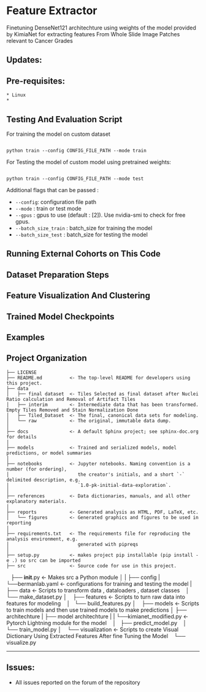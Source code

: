 Feature Extractor
==============================

Finetuning DenseNet121 architechture using weights of the model provided by KimiaNet for extracting features From Whole Slide Image Patches relevant to Cancer Grades

## Updates:

## Pre-requisites:
    * Linux
    * 

## Testing And Evaluation Script

For training the model on custom dataset
```shell

python train --config CONFIG_FILE_PATH --mode train

```

For Testing the model of custom model using pretrained weights:

```shell

python train --config CONFIG_FILE_PATH --mode test
```

Additional flags that can be passed :
* `--config`: configuration file path
* `--mode` : train or test mode
* `--gpus` : gpus to use (default : [2]). Use nvidia-smi to check for free gpus.
* `--batch_size_train` : batch_size for training the model
* `--batch_size_test`
: batch_size for testing the model

## Running External Cohorts on This Code

## Dataset Preparation Steps

## Feature Visualization And Clustering

## Trained Model Checkpoints

## Examples

Project Organization
------------

    ├── LICENSE
    ├── README.md          <- The top-level README for developers using this project.
    ├── data
    │   ├── final dataset  <- Tiles Selected as final dataset after Nuclei Ratio calculation and Removal of Artifact Tiles
    │   ├── interim        <- Intermediate data that has been transformed. Empty Tiles Removed and Stain Normalization Done
    │   ├── Tiled_Dataset  <- The final, canonical data sets for modeling.
    │   └── raw            <- The original, immutable data dump.
    │
    ├── docs               <- A default Sphinx project; see sphinx-doc.org for details
    │
    ├── models             <- Trained and serialized models, model predictions, or model summaries
    │
    ├── notebooks          <- Jupyter notebooks. Naming convention is a number (for ordering),
    │                         the creator's initials, and a short `-` delimited description, e.g.
    │                         `1.0-pk-initial-data-exploration`.
    │
    ├── references         <- Data dictionaries, manuals, and all other explanatory materials.
    │
    ├── reports            <- Generated analysis as HTML, PDF, LaTeX, etc.
    │   └── figures        <- Generated graphics and figures to be used in reporting
    │
    ├── requirements.txt   <- The requirements file for reproducing the analysis environment, e.g.
    │                         generated with pipreqs
    │
    ├── setup.py           <- makes project pip installable (pip install -e .) so src can be imported
    ├── src                <- Source code for use in this project.
    ├── __init__.py    <- Makes src a Python module
    │
    |
    ├── config
    |    └──bermanlab.yaml  <- configurations for training and testing the model
    |
    ├── data           <- Scripts to transform data , dataloaders , dataset classes
    │   └── make_dataset.py
    │
    ├── features       <- Scripts to turn raw data into features for modeling
    │   └── build_features.py
    │
    ├── models    <- Scripts to train models and then use trained models to make predictions
    │   ├── architechture
    |   ├── model architechture
    |   |     └──kimianet_modified.py   <- Pytorch Lightning module for the model
    │   ├── predict_model.py
    │   └── train_model.py
    │
    └── visualization  <- Scripts to create Visual Dictionary Using Extracted Features After fine Tuning the Model
       └── visualize.py

             


--------


## Issues:
- All issues reported on the forum of the repository

